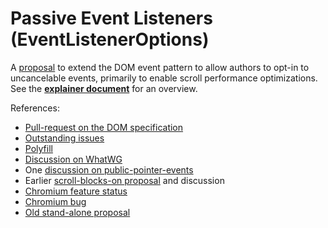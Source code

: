 # Passive Event Listeners (EventListenerOptions)
A [proposal](https://rawgit.com/RByers/dom/event-listener-options/dom.html#dictionary-eventlisteneroptions) to extend the DOM event pattern to allow authors to opt-in to uncancelable events, primarily to enable scroll performance optimizations.  See the [**explainer document**](https://github.com/RByers/EventListenerOptions/blob/gh-pages/explainer.md) for an overview.

References:
 * [Pull-request on the DOM specification](https://github.com/whatwg/dom/pull/82)
 * [Outstanding issues](https://github.com/RByers/EventListenerOptions/issues?q=is%3Aissue)
 * [Polyfill](https://github.com/dtapuska/async_event_polyfill)
 * [Discussion on WhatWG](https://lists.w3.org/Archives/Public/public-whatwg-archive/2015Jul/0018.html)
 * One [discussion on public-pointer-events](https://lists.w3.org/Archives/Public/public-pointer-events/2015AprJun/0042.html)
 * Earlier [scroll-blocks-on proposal](https://docs.google.com/document/d/1aOQRw76C0enLBd0mCG_-IM6bso7DxXwvqTiRWgNdTn8/edit#heading=h.wi06xpj70hhd) and discussion
 * [Chromium feature status](https://www.chromestatus.com/features/5718574840676352)
 * [Chromium bug](https://code.google.com/p/chromium/issues/detail?id=489802)
 * [Old stand-alone proposal](https://rbyers.github.io/EventListenerOptions/EventListenerOptions.html)
